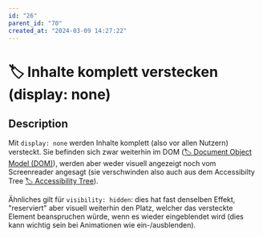 ```yaml
---
id: "26"
parent_id: "70"
created_at: "2024-03-09 14:27:22"
---
```


# 🏷️ Inhalte komplett verstecken (display: none)

## Description

Mit `display: none` werden Inhalte komplett (also vor allen Nutzern) versteckt. Sie befinden sich zwar weiterhin im DOM ([🏷️ Document Object Model (DOM)](/en/tags/document-object-model-dom)), werden aber weder visuell angezeigt noch vom Screenreader angesagt (sie verschwinden also auch aus dem Accessibilty Tree [🏷️ Accessibility Tree](/en/tags/accessibility-tree)).

Ähnliches gilt für `visibility: hidden`: dies hat fast denselben Effekt, "reserviert" aber visuell weiterhin den Platz, welcher das versteckte Element beanspruchen würde, wenn es wieder eingeblendet wird (dies kann wichtig sein bei Animationen wie ein-/ausblenden).